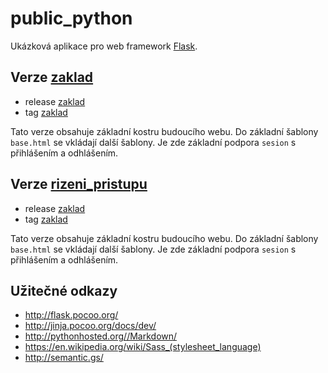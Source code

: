 public_python
=============

Ukázková  aplikace pro web framework [Flask](http://flask.pocoo.org/).

Verze [zaklad](releases/tag/zaklad)
-----------------------------------

* release [zaklad](releases/tag/zaklad)
* tag [zaklad](tree/zaklad)

Tato verze obsahuje základní kostru budoucího webu.
Do základní šablony `base.html` se vkládají další šablony. Je zde základní
podpora `sesion` s přihlášením a odhlášením.



Verze [rizeni_pristupu](http://github.com/spseol/public_python/releases/tag/rizeni_pristupu)
-----------------------------------

* release [zaklad](http://github.com/spseol/public_python/releases/tag/rizeni_pristupu)
* tag [zaklad](http://github.com/spseol/public_python/tree/rizeni_pristupu)

Tato verze obsahuje základní kostru budoucího webu.
Do základní šablony `base.html` se vkládají další šablony. Je zde základní
podpora `sesion` s přihlášením a odhlášením.

Užitečné odkazy
---------------

* <http://flask.pocoo.org/>
* <http://jinja.pocoo.org/docs/dev/>
* <http://pythonhosted.org//Markdown/>
* <https://en.wikipedia.org/wiki/Sass_(stylesheet_language)>
* <http://semantic.gs/>




